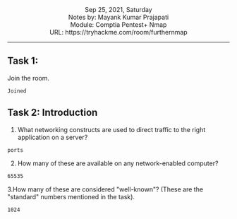 <div align = "center">
Sep 25, 2021, Saturday<br>
Notes by: Mayank Kumar Prajapati<br>
Module: Comptia Pentest+ Nmap<br>
URL: https://tryhackme.com/room/furthernmap
</div>

***
## Task 1:
Join the room.
```
Joined
````
## Task 2: Introduction
1. What networking constructs are used to direct traffic to the right application on a server?
```
ports
```
2. How many of these are available on any network-enabled computer?
```
65535
```
3.How many of these are considered "well-known"? (These are the "standard" numbers mentioned in the task).
```
1024
```





